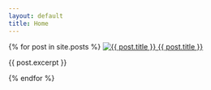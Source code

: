 ```yaml
---
layout: default
title: Home
---
```


<div>
{% for post in site.posts %}
        <a href="{{ site.baseurl }}{{ post.url }}">
                <img src="{{ post.image | relative_url }}" alt="{{ post.title }}">
            </a>
        <a href="{{ site.baseurl }}{{ post.url }}">{{ post.title }}</a>
            <p>
                {{ post.excerpt }}
            </p>
{% endfor %}  
</div>

